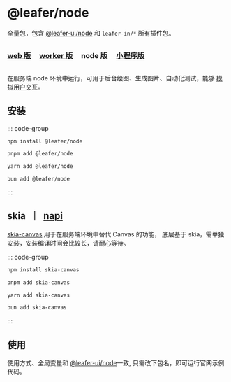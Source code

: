 # @leafer/node

全量包，包含 [@leafer-ui/node](/guide/install/ui/node/start.md) 和 `leafer-in/*` 所有插件包。

##

### [web 版](/guide/install/game/start.md) &nbsp; &nbsp; [worker 版](/guide/install/game/worker/start.md) &nbsp; &nbsp; node 版 &nbsp; &nbsp; [小程序版](/guide/install/game/miniapp/start.md)

##

在服务端 node 环境中运行，可用于后台绘图、生成图片、自动化测试，能够 [模拟用户交互](/reference/event/simulation.md)。

## 安装

::: code-group

```sh [npm]
npm install @leafer/node
```

```sh [pnpm]
pnpm add @leafer/node
```

```sh [yarn]
yarn add @leafer/node
```

```sh [bun]
bun add @leafer/node
```

:::

## skia &nbsp;｜&nbsp; [napi](./napi.md#skia-napi)

[skia-canvas](https://www.npmjs.com/package/skia-canvas) 用于在服务端环境中替代 Canvas 的功能， 底层基于 skia，需单独安装，安装编译时间会比较长，请耐心等待。

::: code-group

```sh [npm]
npm install skia-canvas
```

```sh [pnpm]
pnpm add skia-canvas
```

```sh [yarn]
yarn add skia-canvas
```

```sh [bun]
bun add skia-canvas
```

:::

## 使用

使用方式、全局变量和 [@leafer-ui/node](/guide/install/ui/node/start.md)一致, 只需改下包名，即可运行官网示例代码。
